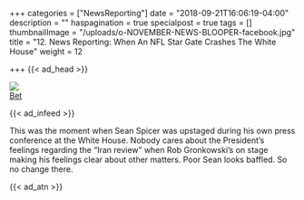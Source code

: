 +++
categories = ["NewsReporting"]
date = "2018-09-21T16:06:19-04:00"
description = ""
haspagination = true
specialpost = true
tags = []
thumbnailImage = "/uploads/o-NOVEMBER-NEWS-BLOOPER-facebook.jpg"
title = "12. News Reporting: When An NFL Star Gate Crashes The White House"
weight = 12

+++
{{< ad_head >}}

![](http://fb.americancolumn.com/wp-content/uploads/2018/02/041917-sports-people-scream-over-rob-gronkowski-interrupting-sean-spicer.gif)  
[Bet](https://www.bet.com/news/sports/2017/04/19/people-scream-over-rob-gronkowski-interrupting-sean-spicer.html)  

{{< ad_infeed >}}

This was the moment when Sean Spicer was upstaged during his own press conference at the White House. Nobody cares about the President’s feelings regarding the “Iran review” when Rob Gronkowski’s on stage making his feelings clear about other matters. Poor Sean looks baffled. So no change there.

{{< ad_atn >}}
